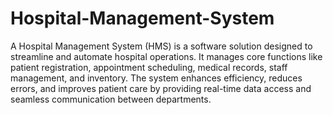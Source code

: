 # Hospital-Management-System

A Hospital Management System (HMS) is a software solution designed to streamline and automate hospital operations. It manages core functions like patient registration, appointment scheduling, medical records, staff management, and inventory. The system enhances efficiency, reduces errors, and improves patient care by providing real-time data access and seamless communication between departments.
